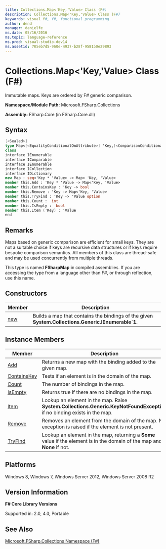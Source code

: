 ```yaml
---
title: Collections.Map<'Key,'Value> Class (F#)
description: Collections.Map<'Key,'Value> Class (F#)
keywords: visual f#, f#, functional programming
author: dend
manager: danielfe
ms.date: 05/16/2016
ms.topic: language-reference
ms.prod: visual-studio-dev14
ms.assetid: 705eb7d5-960e-4937-b28f-9581b0e29893 
---
```


# Collections.Map<'Key,'Value> Class (F#)

Immutable maps. Keys are ordered by F# generic comparison.

**Namespace/Module Path:** Microsoft.FSharp.Collections

**Assembly:** FSharp.Core (in FSharp.Core.dll)

## Syntax

```fsharp
[<Sealed>]
type Map<[<EqualityConditionalOnAttribute>] 'Key,[<ComparisonConditionalOnAttribute>] [<EqualityConditionalOnAttribute>] 'Value (requires comparison)> =
class
interface IEnumerable
interface IComparable
interface IEnumerable
interface ICollection
interface IDictionary
new Map : seq<'Key * 'Value> -> Map< 'Key, 'Value>
member this.Add : 'Key * 'Value -> Map<'Key, 'Value>
member this.ContainsKey : 'Key -> bool
member this.Remove : 'Key -> Map<'Key, 'Value>
member this.TryFind : 'Key -> 'Value option
member this.Count :  int
member this.IsEmpty :  bool
member this.Item ('Key) : 'Value
end
```

## Remarks

Maps based on generic comparison are efficient for small keys. They are not a suitable choice if keys are recursive data structures or if keys require bespoke comparison semantics. All members of this class are thread-safe and may be used concurrently from multiple threads.

This type is named **FSharpMap** in compiled assemblies. If you are accessing the type from a language other than F#, or through reflection, use this name.

## Constructors

|Member|Description|
|------|-----------|
|[new](https://msdn.microsoft.com/library/90fe335c-fe3d-4a81-9c82-ff4aed80fe4c)|Builds a map that contains the bindings of the given **System.Collections.Generic.IEnumerable&#96;1**.|

## Instance Members

|Member|Description|
|------|-----------|
|[Add](https://msdn.microsoft.com/library/7126bb07-f521-421f-ae84-41e0321f4279)|Returns a new map with the binding added to the given map.|
|[ContainsKey](https://msdn.microsoft.com/library/02b7326c-f089-4b0d-8f6b-df8fd7aa2532)|Tests if an element is in the domain of the map.|
|[Count](https://msdn.microsoft.com/library/d5b0bf76-74e9-4c02-bca9-72234cbacf7d)|The number of bindings in the map.|
|[IsEmpty](https://msdn.microsoft.com/library/2a61a916-b6a4-461c-9c2e-dad736cb855b)|Returns true if there are no bindings in the map.|
|[Item](https://msdn.microsoft.com/library/3b7fee5c-edb6-437e-8810-8304d8048adc)|Lookup an element in the map. Raise **System.Collections.Generic.KeyNotFoundException** if no binding exists in the map.|
|[Remove](https://msdn.microsoft.com/library/91504235-d9ff-4117-bb40-7d0e11a84ae7)|Removes an element from the domain of the map. No exception is raised if the element is not present.|
|[TryFind](https://msdn.microsoft.com/library/a282a8bb-65aa-4bca-94e1-7d239ca12edc)|Lookup an element in the map, returning a **Some** value if the element is in the domain of the map and **None** if not.|

## Platforms

Windows 8, Windows 7, Windows Server 2012, Windows Server 2008 R2

## Version Information

**F# Core Library Versions**

Supported in: 2.0, 4.0, Portable

## See Also

[Microsoft.FSharp.Collections Namespace &#40;F&#35;&#41;](Microsoft.FSharp.Collections-Namespace-%5BFSharp%5D.md)
